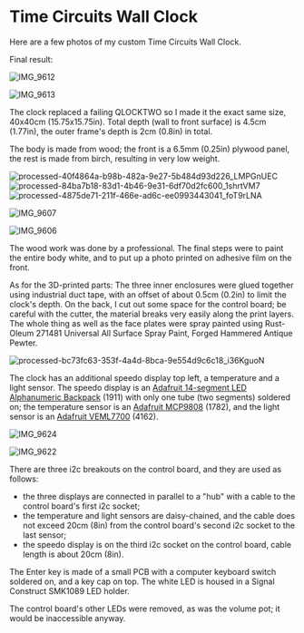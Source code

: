 # Time Circuits Wall Clock

Here are a few photos of my custom Time Circuits Wall Clock.

Final result:

![IMG_9612](https://user-images.githubusercontent.com/76924199/204099156-5617a33b-9a9d-4155-98ab-da33364bfaf1.jpg)

![IMG_9613](https://user-images.githubusercontent.com/76924199/204099461-6499d8a4-4c8f-446c-b0a8-7ef13b558c67.jpg)

The clock replaced a failing QLOCKTWO so I made it the exact same size, 40x40cm (15.75x15.75in). Total depth (wall to front surface) is 4.5cm (1.77in), the outer frame's depth is 2cm (0.8in) in total.

The body is made from wood; the front is a 6.5mm (0.25in) plywood panel, the rest is made from birch, resulting in very low weight.

![processed-40f4864a-b98b-482a-9e27-5b484d93d226_LMPGnUEC](https://user-images.githubusercontent.com/76924199/204100106-654882a2-c7f1-4d9e-90fc-3248b95ae4be.jpg)
![processed-84ba7b18-83d1-4b46-9e31-6df70d2fc600_1shrtVM7](https://user-images.githubusercontent.com/76924199/204100108-aeffe268-9d24-4bb2-9c40-7f77790ac6b1.jpg)
![processed-4875de71-211f-466e-ad6c-ee0993443041_foT9rLNA](https://user-images.githubusercontent.com/76924199/204100109-c0c827e6-13a7-4ba6-b7fe-b912e9db19b6.jpg)

![IMG_9607](https://user-images.githubusercontent.com/76924199/204100112-bcaf038d-556c-4e3d-8af1-829a8794cbef.jpg)

![IMG_9606](https://user-images.githubusercontent.com/76924199/204100117-0130b7cb-fb35-4d62-80e9-6c9a6b4a7c7d.jpg)

The wood work was done by a professional. The final steps were to paint the entire body white, and to put up a photo printed on adhesive film on the front.

As for the 3D-printed parts: The three inner enclosures were glued together using industrial duct tape, with an offset of about 0.5cm (0.2in) to limit the clock's depth. On the back, I cut out some space for the control board; be careful with the cutter, the material breaks very easily along the print layers. The whole thing as well as the face plates were spray painted using Rust-Oleum 271481 Universal All Surface Spray Paint, Forged Hammered Antique Pewter.

![processed-bc73fc63-353f-4a4d-8bca-9e554d9c6c18_i36KguoN](https://user-images.githubusercontent.com/76924199/204100473-c9e49008-bbae-47dd-92e0-0d3a165799e0.jpg)

The clock has an additional speedo display top left, a temperature and a light sensor. The speedo display is an [Adafruit 14-segment LED Alphanumeric Backpack](https://www.adafruit.com/product/1911) (1911) with only one tube (two segments) soldered on; the temperature sensor is an [Adafruit MCP9808](https://www.adafruit.com/product/1782) (1782), and the light sensor is an [Adafruit VEML7700](https://www.adafruit.com/product/4162) (4162).

![IMG_9624](https://user-images.githubusercontent.com/76924199/204110092-ad91ce4b-b1c7-4c77-a561-90c64fdc7aaf.jpg)

![IMG_9622](https://user-images.githubusercontent.com/76924199/204110099-ea7f4b59-1512-4949-a1ac-5d692a9f9d67.jpg)

There are three i2c breakouts on the control board, and they are used as follows:

- the three displays are connected in parallel to a "hub" with a cable to the control board's first i2c socket;
- the temperature and light sensors are daisy-chained, and the cable does not exceed 20cm (8in) from the control board's second i2c socket to the last sensor;
- the speedo display is on the third i2c socket on the control board, cable length is about 20cm (8in).

The Enter key is made of a small PCB with a computer keyboard switch soldered on, and a key cap on top. The white LED is housed in a Signal Construct SMK1089 LED holder.

The control board's other LEDs were removed, as was the volume pot; it would be inaccessible anyway.

